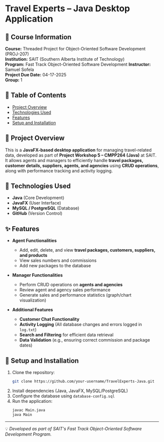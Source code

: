 # Travel Experts – Java Desktop Application

## 📌 Course Information
**Course:** Threaded Project for Object-Oriented Software Development (PROJ-207)  
**Institution:** SAIT (Southern Alberta Institute of Technology)  
**Program:** Fast Track Object-Oriented Software Development
**Instructor:** Samuel Sofela  
**Project Due Date:** 04-17-2025  
**Group:** 1

## 📜 Table of Contents
- [Project Overview](#-project-overview)
- [Technologies Used](#-technologies-used)
- [Features](#-features)
- [Setup and Installation](#-setup-and-installation)

## 📌 Project Overview
This is a **JavaFX-based desktop application** for managing travel-related data, developed as part of **Project Workshop 5 – CMPP264 (Java)** at SAIT. It allows agents and managers to efficiently handle **travel packages, customer details, suppliers, agents, and agencies** using **CRUD operations**, along with performance tracking and activity logging.

## 🔧 Technologies Used
- **Java** (Core Development)
- **JavaFX** (User Interface)
- **MySQL / PostgreSQL** (Database)
- **GitHub** (Version Control)

## ✨ Features
- **Agent Functionalities**
  - Add, edit, delete, and view **travel packages, customers, suppliers, and products**
  - View sales numbers and commissions
  - Add new packages to the database

- **Manager Functionalities**
  - Perform CRUD operations on **agents and agencies**
  - Review agent and agency sales performance
  - Generate sales and performance statistics (graph/chart visualization)

- **Additional Features**
  - **Customer Chat Functionality**
  - **Activity Logging** (All database changes and errors logged in `log.txt`)
  - **Search and Filtering** for efficient data retrieval
  - **Data Validation** (e.g., ensuring correct commission and package dates)

## 🚀 Setup and Installation
1. Clone the repository:
   ```sh
   git clone https://github.com/your-username/TravelExperts-Java.git
   ```
2. Install dependencies (Java, JavaFX, MySQL/PostgreSQL)
3. Configure the database using `database-config.sql`
4. Run the application:
   ```sh
   javac Main.java
   java Main
   ```

---
💡 *Developed as part of SAIT's Fast Track Object-Oriented Software Development Program.*
